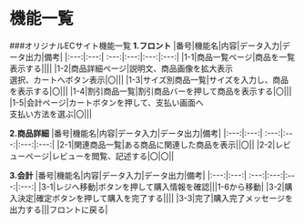 #  機能一覧
###オリジナルECサイト機能一覧
**1.フロント**
 |番号|機能名|内容|データ入力|データ出力|備考|
 |:---:|:---:| :---:|:---:|:---:|:---:|
 |1-1|商品一覧ページ|商品を一覧表示する||||
 |1-2|商品詳細ページ|説明文、商品画像を拡大表示<br>選択、カートへボタン表示|〇|||
 |1-3|サイズ別商品一覧|サイズを入力し、商品を表示する|〇|||
 |1-4|割引商品一覧|割引商品バーを押して商品を表示する|〇|||
 |1-5|会計ページ|カートボタンを押して、支払い画面へ<br>支払い方法を選ぶ|〇|||
 
 
**2.商品詳細**
 |番号|機能名|内容|データ入力|データ出力|備考|
 |:---:|:---:| :---:|:---:|:---:|:---:|
 |2-1|関連商品一覧|ある商品に関連した商品を表示||〇||
 |2-2|レビューページ|レビューを閲覧、記述する|〇|〇||
 
 **3.会計**
 |番号|機能名|内容|データ入力|データ出力|備考|
 |:---:|:---:| :---:|:---:|:---:|:---:|
 |3-1|レジへ移動|ボタンを押して購入情報を確認|||1-6から移動|
 |3-2|購入決定|確定ボタンを押して購入を完了する||||
 |3-3|完了|購入完了メッセージを出力する|||フロントに戻る|
